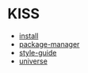 # KISS

- [install](install/)
- [package-manager](package-manager/)
- [style-guide](style-guide/)
- [universe](universe/)
